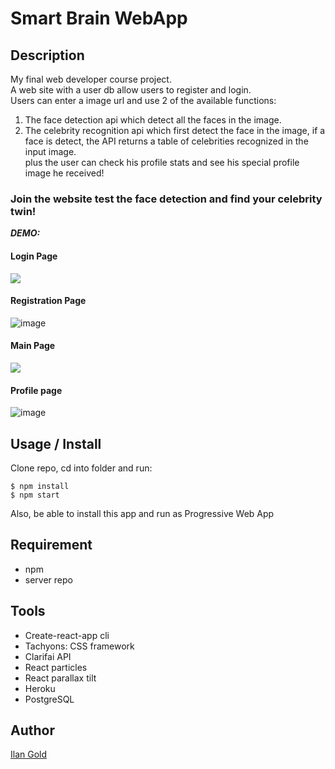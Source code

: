 # Smart Brain WebApp

## Description
My final web developer course project.   
A web site with a user db allow users to register and login.  
Users can enter a image url and use 2 of the available functions: 
1. The face detection api which detect all the faces in the image.
2. The celebrity recognition api which first detect the face in the image, if a face is detect, the API returns a table of celebrities recognized in the input image.  
plus the user can check his profile stats and see his special profile image he received!

### Join the website test the face detection and find your celebrity twin!

**_DEMO:_**
#### Login Page
<img src="./public/login.gif">

#### Registration Page
![image](https://user-images.githubusercontent.com/74299935/193407136-c192445a-17e0-461a-be9f-c62e86bad38c.png)


#### Main Page
<img src="./public/celebDemo.gif">

#### Profile page
![image](https://user-images.githubusercontent.com/74299935/193406899-706fad07-671a-4fa2-a47c-30ba6b94119b.png)

## Usage / Install

Clone repo, cd into folder and run:

```console
$ npm install
$ npm start
```

Also, be able to install this app and run as Progressive Web App

## Requirement

- npm
- server repo

## Tools

- Create-react-app cli
- Tachyons: CSS framework
- Clarifai API
- React particles
- React parallax tilt
- Heroku
- PostgreSQL

## Author

[Ilan Gold](https://github.com/IlanG96)

